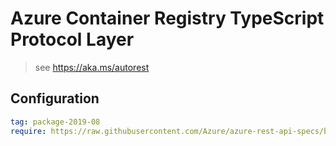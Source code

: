 # Azure Container Registry TypeScript Protocol Layer

> see https://aka.ms/autorest

## Configuration

```yaml
tag: package-2019-08
require: https://raw.githubusercontent.com/Azure/azure-rest-api-specs/b78c1bc520f38232cfeed4e4171b6e579b7b9b87/specification/containerregistry/data-plane/Azure.ContainerRegistry/readme.md
```
